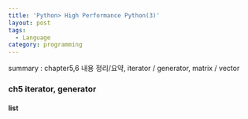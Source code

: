```yaml
---
title: 'Python> High Performance Python(3)'
layout: post
tags:
  - Language
category: programming
---
```

summary : chapter5,6 내용 정리/요약, iterator / generator, matrix / vector

### ch5 iterator, generator

#### list
